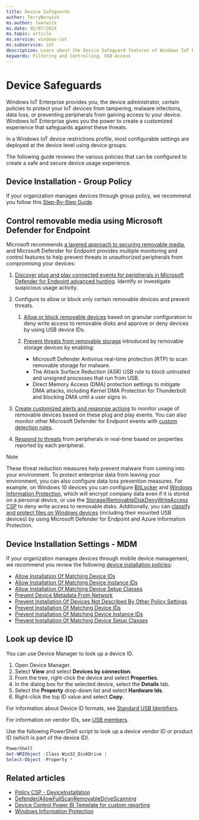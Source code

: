 ```yaml
---
title: Device Safeguards
author: TerryWarwick
ms.author: twarwick
ms.date: 02/07/2024
ms.topic: article
ms.service: windows-iot
ms.subservice: iot
description: Learn about the Device Safeguard features of Windows IoT Enterprise.
keywords: Filtering and Controlling, USB Access
---
```


# Device Safeguards

Windows IoT Enterprise provides you, the device administrator, certain policies to protect your IoT devices from tampering, malware infections, data loss, or preventing peripherals from gaining access to your device. Windows IoT Enterprise gives you the power to create a customized experience that safeguards against these threats.

In a Windows IoT device restrictions profile, most configurable settings are deployed at the device level using device groups.

The following guide reviews the various policies that can be configured to create a safe and secure device usage experience.

## Device Installation - Group Policy

If your organization manages devices through group policy, we recommend you follow this [Step-By-Step Guide](/previous-versions/dotnet/articles/bb530324(v=msdn.10)).

## Control removable media using Microsoft Defender for Endpoint

Microsoft recommends [a layered approach to securing removable media](https://aka.ms/devicecontrolblog), and Microsoft Defender for Endpoint provides multiple monitoring and control features to help prevent threats in unauthorized peripherals from compromising your devices:

1. [Discover plug and play connected events for peripherals in Microsoft Defender for Endpoint advanced hunting](/windows/security/threat-protection/device-control/control-usb-devices-using-intune#discover-plug-and-play-connected-events). Identify or investigate suspicious usage activity.

1. Configure to allow or block only certain removable devices and prevent threats.
   1. [Allow or block removable devices](/windows/security/threat-protection/device-control/control-usb-devices-using-intune#allow-or-block-removable-devices) based on granular configuration to deny write access to removable disks and approve or deny devices by using USB device IDs.

   1. [Prevent threats from removable storage](/windows/security/threat-protection/device-control/control-usb-devices-using-intune#prevent-threats-from-removable-storage) introduced by removable storage devices by enabling:  

      - Microsoft Defender Antivirus real-time protection (RTP) to scan removable storage for malware.  
      - The Attack Surface Reduction (ASR) USB rule to block untrusted and unsigned processes that run from USB.  
      - Direct Memory Access (DMA) protection settings to mitigate DMA attacks, including Kernel DMA Protection for Thunderbolt and blocking DMA until a user signs in.  

1. [Create customized alerts and response actions](/windows/security/threat-protection/device-control/control-usb-devices-using-intune#create-customized-alerts-and-response-actions) to monitor usage of removable devices based on these plug and play events. You can also monitor other Microsoft Defender for Endpoint events with [custom detection rules](/windows/security/threat-protection/microsoft-defender-atp/custom-detection-rules).

1. [Respond to threats](/windows/security/threat-protection/device-control/control-usb-devices-using-intune#respond-to-threats) from peripherals in real-time based on properties reported by each peripheral.

>[!NOTE]
>
>These threat reduction measures help prevent malware from coming into your environment. To protect enterprise data from leaving your environment, you can also configure data loss prevention measures. For example, on Windows 10 devices you can configure [BitLocker](/windows/security/information-protection/bitlocker/bitlocker-overview) and [Windows Information Protection](/windows/security/information-protection/windows-information-protection/create-wip-policy-using-intune-azure), which will encrypt company data even if it is stored on a personal device, or use the [Storage/RemovableDiskDenyWriteAccess CSP](/windows/client-management/mdm/policy-csp-storage#storage-removablediskdenywriteaccess) to deny write access to removable disks. Additionally, you can [classify and protect files on Windows devices](/windows/security/threat-protection/windows-defender-atp/information-protection-in-windows-overview) (including their mounted USB devices) by using Microsoft Defender for Endpoint and Azure Information Protection.

## Device Installation Settings - MDM

If your organization manages devices through mobile device management, we recommend you review the following [device installation policies](/windows/client-management/mdm/policy-csp-deviceinstallation):

- [Allow Installation Of Matching Device IDs](/windows/client-management/mdm/policy-csp-deviceinstallation#deviceinstallation-allowinstallationofmatchingdeviceids)
- [Allow Installation Of Matching Device Instance IDs](/windows/client-management/mdm/policy-csp-deviceinstallation#deviceinstallation-allowinstallationofmatchingdeviceinstanceids)
- [Allow Installation Of Matching Device Setup Classes](/windows/client-management/mdm/policy-csp-deviceinstallation#deviceinstallation-allowinstallationofmatchingdevicesetupclasses)
- [Prevent Device Metadata From Network](/windows/client-management/mdm/policy-csp-deviceinstallation#deviceinstallation-preventdevicemetadatafromnetwork)
- [Prevent Installation Of Devices Not Described By Other Policy Settings](/windows/client-management/mdm/policy-csp-deviceinstallation#deviceinstallation-preventinstallationofdevicesnotdescribedbyotherpolicysettings)
- [Prevent Installation Of Matching Device IDs](/windows/client-management/mdm/policy-csp-deviceinstallation#deviceinstallation-preventinstallationofmatchingdeviceids)
- [Prevent Installation Of Matching Device Instance IDs](/windows/client-management/mdm/policy-csp-deviceinstallation#deviceinstallation-preventinstallationofmatchingdeviceinstanceids)
- [Prevent Installation Of Matching Device Setup Classes](/windows/client-management/mdm/policy-csp-deviceinstallation#deviceinstallation-preventinstallationofmatchingdevicesetupclasses)

## Look up device ID

You can use Device Manager to look up a device ID.

1. Open Device Manager.
1. Select **View** and select **Devices by connection**.
1. From the tree, right-click the device and select **Properties**.
1. In the dialog box for the selected device, select the **Details** tab.
1. Select the **Property** drop-down list and select **Hardware Ids**.
1. Right-click the top ID value and select **Copy**.

For information about Device ID formats, see [Standard USB Identifiers](/windows-hardware/drivers/install/standard-usb-identifiers).

For information on vendor IDs, see [USB members](https://www.usb.org/members).

Use the following PowerShell script to look up a device vendor ID or product ID (which is part of the device ID).

```powershell
PowerShell
Get-WMIObject -Class Win32_DiskDrive |
Select-Object -Property *
```

## Related articles

- [Policy CSP - DeviceInstallation](/windows/client-management/mdm/policy-csp-deviceinstallation)
- [Defender/AllowFullScanRemovableDriveScanning](/windows/client-management/mdm/policy-csp-defender#defender-allowfullscanremovabledrivescanning)
- [Device Control Power BI Template for custom reporting](https://github.com/microsoft/MDATP-PowerBI-Templates)
- [Windows Information Protection](/windows/security/information-protection/windows-information-protection/create-wip-policy-using-intune-azure)

